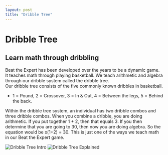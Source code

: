 ```yaml
---
layout: post
title: "Dribble Tree"
---
```


# Dribble Tree

## Learn math through dribbling

Beat the Expert has been developed over the years to be a dynamic game.  It teaches math through playing basketball.  We teach arithmetic and algebra through our dribble system called the dribble tree.  
Our dribble tree consists of the five commonly known dribbles in basketball.  

- 1 = Pound, 2 = Crossover, 3 = In & Out, 4 = Between the legs, 5 = Behind the back.  

Within the dribble tree system, an individual has two dribble combos and three dribble combos.  When you combine a dribble, you are doing arithmetic.  If you put together 
1 + 2, then that equals 3.  If you then determine that you are going to 30, then now you are doing algebra.  So the equation would be x(1+2) = 30.  This is just one of the ways we teach math in our Beat the Expert game.

![Dribble Tree Intro]({{site.url}}{{site.baseurl}}/assets/img/blog-img/Screen%20Shot%202020-08-30%20at%209.37.28%20PM.png?raw=true)
![Dribble Tree Explained]({{site.url}}{{site.baseurl}}/assets/img/blog-img/Screen%20Shot%202020-08-30%20at%209.37.09%20PM.png?raw=true)
